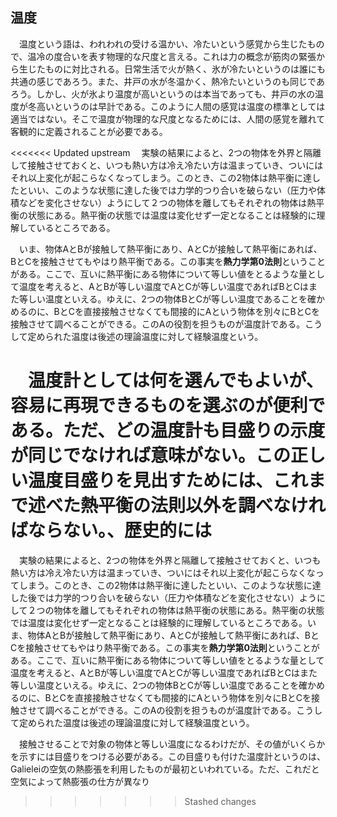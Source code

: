 ## 温度

　温度という語は、われわれの受ける温かい、冷たいという感覚から生じたもので、温冷の度合いを表す物理的な尺度と言える。これは力の概念が筋肉の緊張から生じたものに対比される。日常生活で火が熱く、氷が冷たいというのは誰にも共通の感じであろう。また、井戸の水が冬温かく、熱冷たいというのも同じであろう。しかし、火が氷より温度が高いというのは本当であっても、井戸の水の温度が冬高いというのは早計である。このように人間の感覚は温度の標準としては適当ではない。そこで温度が物理的な尺度となるためには、人間の感覚を離れて客観的に定義されることが必要である。

<<<<<<< Updated upstream
　実験の結果によると、2つの物体を外界と隔離して接触させておくと、いつも熱い方は冷え冷たい方は温まっていき、ついにはそれ以上変化が起こらなくなってしまう。このとき、この2物体は熱平衡に達したといい、このような状態に達した後では力学的つり合いを破らない（圧力や体積などを変化させない）ようにして２つの物体を離してもそれぞれの物体は熱平衡の状態にある。熱平衡の状態では温度は変化せず一定となることは経験的に理解しているところである。

　いま、物体AとBが接触して熱平衡にあり、AとCが接触して熱平衡にあれば、BとCを接触させてもやはり熱平衡である。この事実を**熱力学第0法則**ということがある。ここで、互いに熱平衡にある物体について等しい値をとるような量として温度を考えると、AとBが等しい温度でAとCが等しい温度であればBとCはまた等しい温度といえる。ゆえに、2つの物体BとCが等しい温度であることを確かめるのに、BとCを直接接触させなくても間接的にAという物体を別々にBとCを接触させて調べることができる。このAの役割を担うものが温度計である。こうして定められた温度は後述の理論温度に対して経験温度という。

　温度計としては何を選んでもよいが、容易に再現できるものを選ぶのが便利である。ただ、どの温度計も目盛りの示度が同じでなければ意味がない。この正しい温度目盛りを見出すためには、これまで述べた熱平衡の法則以外を調べなければならない。、歴史的には
=======
　実験の結果によると、2つの物体を外界と隔離して接触させておくと、いつも熱い方は冷え冷たい方は温まっていき、ついにはそれ以上変化が起こらなくなってしまう。このとき、この2物体は熱平衡に達したといい、このような状態に達した後では力学的つり合いを破らない（圧力や体積などを変化させない）ようにして２つの物体を離してもそれぞれの物体は熱平衡の状態にある。熱平衡の状態では温度は変化せず一定となることは経験的に理解しているところである。いま、物体AとBが接触して熱平衡にあり、AとCが接触して熱平衡にあれば、BとCを接触させてもやはり熱平衡である。この事実を**熱力学第0法則**ということがある。ここで、互いに熱平衡にある物体について等しい値をとるような量として温度を考えると、AとBが等しい温度でAとCが等しい温度であればBとCはまた等しい温度といえる。ゆえに、2つの物体BとCが等しい温度であることを確かめるのに、BとCを直接接触させなくても間接的にAという物体を別々にBとCを接触させて調べることができる。このAの役割を担うものが温度計である。こうして定められた温度は後述の理論温度に対して経験温度という。

　接触させることで対象の物体と等しい温度になるわけだが、その値がいくらかを示すには目盛りをつける必要がある。この目盛りも付けた温度計というのは、Galieleiの空気の熱膨張を利用したものが最初といわれている。ただ、これだと空気によって熱膨張の仕方が異なり
>>>>>>> Stashed changes
